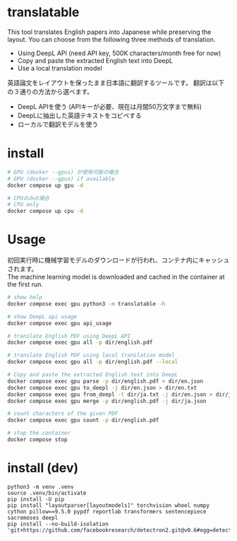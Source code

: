 # translatable
This tool translates English papers into Japanese while preserving the layout.
You can choose from the following three methods of translation.
- Using DeepL API (need API key, 500K characters/month free for now)
- Copy and paste the extracted English text into DeepL
- Use a local translation model

英語論文をレイアウトを保ったまま日本語に翻訳するツールです。
翻訳は以下の３通りの方法から選べます。
- DeepL APIを使う (APIキーが必要、現在は月間50万文字まで無料)
- DeepLに抽出した英語テキストをコピペする
- ローカルで翻訳モデルを使う

# install
```bash
# GPU (docker --gpus) が使用可能の場合
# GPU (docker --gpus) if available
docker compose up gpu -d

# CPUのみの場合
# CPU only
docker compose up cpu -d
```

# Usage
初回実行時に機械学習モデルのダウンロードが行われ、コンテナ内にキャッシュされます。  
The machine learning model is downloaded and cached in the container at the first run.

```bash
# show help
docker compose exec gpu python3 -m translatable -h

# show DeepL api usage
docker compose exec gpu api_usage

# translate English PDF using DeepL API
docker compose exec gpu all -p dir/english.pdf

# translate English PDF using local translation model
docker compose exec gpu all -p dir/english.pdf --local

# Copy and paste the extracted English text into DeepL
docker compose exec gpu parse -p dir/english.pdf > dir/en.json
docker compose exec gpu to_deepl -j dir/en.json > dir/en.txt
docker compose exec gpu from_deepl -t dir/ja.txt -j dir/en.json > dir/ja.json
docker compose exec gpu merge -p dir/english.pdf -j dir/ja.json

# count characters of the given PDF
docker compose exec gpu count -p dir/english.pdf

# stop the container
docker compose stop
```

# install (dev)
```console
python3 -m venv .venv
source .venv/bin/activate
pip install -U pip
pip install "layoutparser[layoutmodels]" torchvision wheel numpy cython pillow==9.5.0 pypdf reportlab transformers sentencepiece sacremoses deepl
pip install --no-build-isolation 'git+https://github.com/facebookresearch/detectron2.git@v0.6#egg=detectron2'
```
